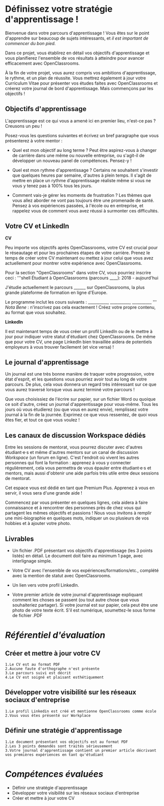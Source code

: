 # Définissez votre stratégie d'apprentissage !

Bienvenue dans votre parcours d'apprentissage ! Vous êtes sur le point d'apprendre  sur beaucoup de sujets intéressants, et *il est important de commencer du bon pied.*

Dans ce projet, vous établirez en détail vos objectifs d'apprentissage et vous planifierez l'ensemble de vos résultats à atteindre pour avancer efficacement avec OpenClassrooms.

À la fin de votre projet, vous aurez compris vos ambitions d'apprentissage, le rythme, et un plan de réussite. Vous mettrez également à jour votre Curriculum Vitae pour présenter vos études faites avec OpenClassrooms et créerez votre journal de bord d'apprentissage. Mais commençons par les objectifs !

## Objectifs d'apprentissage

L'apprentissage est ce qui vous a amené ici en premier lieu, n'est-ce pas ? Creusons un peu !

Posez-vous les questions suivantes et écrivez un bref paragraphe que vous présenterez à votre mentor :

* Quel est mon objectif au long terme ? Peut être aspirez-vous à changer de carrière dans une même ou nouvelle entreprise, ou s'agit-il de développer un nouveau panel de compétences. Pensez-y !

* Quel est mon rythme d'apprentissage ? Certains ne souhaitent s'investir que quelques heures par semaine, d'autres à plein temps. Il s'agit de mettre en place un rythme d'apprentissage réaliste même si vous ne vous y tenez pas à 100% tous les jours.

* Comment vais-je gérer les moments de frustration ?  Les thèmes que vous allez aborder ne vont pas toujours être une promenade de santé. Pensez à vos expériences passées, à l'école ou en entreprise, et rappelez vous de comment vous avez réussi à surmonter ces difficultés.

## Votre CV et LinkedIn

**CV**

Peu importe vos objectifs après OpenClassrooms, votre CV est crucial pour le réseautage et pour les prochaines étapes de votre carrière. Prenez le temps de créer votre CV maintenant ou mettez à jour celui que vous avez actuellement pour montrer votre expérience avec OpenClassrooms.

Pour la section "OpenClassrooms" dans votre CV, vous pourriez inscrire ceci :
'''shell
Étudiant à OpenClassrooms (parcours ____): 2018 - aujourd'hui

J'étudie actuellement le parcours ______ sur OpenClassrooms, la plus grande plateforme de formation en ligne d'Europe.

Le programme inclut les cours suivants : __________, __________, __________
'''
*Nota Bene* : n'inscrivez pas cela exactement ! Créez votre propre contenu, au format que vous souhaitez.

**LinkedIn**

Il est maintenant temps de vous créer un profil LinkedIn ou de le mettre à jour pour indiquer votre statut d'étudiant chez OpenClassrooms. De même que pour votre CV, une page LinkedIn bien travaillée aidera de potentiels employeurs à vous trouver facilement (et vice versa) !

## Le journal d'apprentissage

Un journal est une très bonne manière de traquer votre progression, votre état d'esprit, et les questions vous pourriez avoir tout au long de votre parcours. De plus, cela vous donnera un regard très intéressant sur ce que vous aurez traversé lorsque vous aurez terminé votre parcours !

Que vous choisissiez de l'écrire sur papier, sur un fichier Word ou quoique ce soit d'autre, créez un journal d'apprentissage pour vous-même. Tous les jours où vous étudierez (ou que vous en aurez envie), remplissez votre journal à la fin de la journée. Exprimez ce que vous ressentez, de quoi vous êtes fier, et tout ce que vous voulez !

## Les canaux de discussion Workspace dédiés

Entre les sessions de mentorat, vous pourrez discuter avec d'autres étudiant·e·s et même d'autres mentors sur un canal de discussion *Workspace* (un forum en ligne). C'est l'endroit où vivent les autres personnes qui font la formation : apprenez à vous y connecter régulièrement, cela vous permettra de vous épauler entre étudiant·e·s et mentors, mais aussi d'obtenir une aide parfois très utile entre deux sessions de mentorat.

Cet espace vous est dédié en tant que Premium Plus. Apprenez à vous en servir, il vous sera d'une grande aide !

Commencez par vous présenter en quelques lignes, cela aidera à faire connaissance et à rencontrer des personnes près de chez vous qui partagent les mêmes objectifs et passions ! Nous vous invitons à remplir une mini-biographie en quelques mots, indiquer un ou plusieurs de vos hobbies et à ajouter votre photo. 

## Livrables

* Un fichier .PDF présentant vos objectifs d'apprentissage (les 3 points listés) en détail. Le document doit faire au minimum 1 page, avec interlignage simple.

* Votre CV avec l'ensemble de vos expériences/formations/etc., complété avec la mention de statut avec OpenClassrooms.

* Un lien vers votre profil LinkedIn.

* Votre premier article de votre journal d'apprentissage expliquant comment les choses se passent (ou tout autre chose que vous souhaiteriez partager). Si votre journal est sur papier, cela peut être une photo de votre texte écrit. S'il est numérique, soumettez-le sous forme de fichier .PDF

# *Référentiel d'évaluation*

## Créer et mettre à jour votre CV

    1.Le CV est au format PDF
    2.Aucune faute d'orthographe n'est présente
    3.Le parcours suivi est décrit
    4.Le CV est soigné et plaisant esthétiquement

## Développer votre visibilité sur les réseaux sociaux d'entreprise

    1.Le profil Linkedin est créé et mentionne OpenClassrooms comme école
    2.Vous vous êtes présenté sur Workplace

## Définir une stratégie d'apprentissage

    1.Le document présentant vos objectifs est au format PDF
    2.Les 3 points demandés sont traités sérieusement
    3.Votre journal d'apprentissage contient un premier article décrivant vos premières expériences en tant qu'étudiant    

# *Compétences évaluées*

* Définir une stratégie d'apprentissage
* Développer votre visibilité sur les réseaux sociaux d'entreprise
* Créer et mettre à jour votre CV